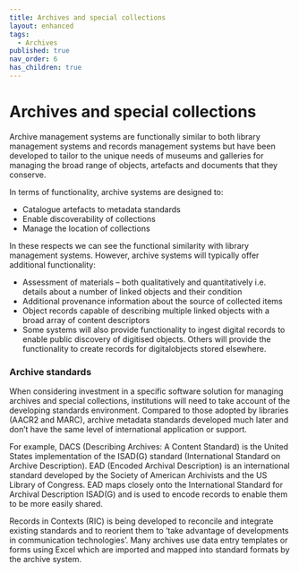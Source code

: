 ```yaml
---
title: Archives and special collections
layout: enhanced
tags:
  - Archives
published: true
nav_order: 6
has_children: true
---
```

# Archives and special collections

Archive management systems are functionally similar to both library management systems and records management systems but have been developed to tailor to the unique needs of museums and galleries for managing the broad range of objects, artefacts and documents that they conserve.

In terms of functionality, archive systems are designed to:

* Catalogue artefacts to metadata standards
* Enable discoverability of collections
* Manage the location of collections

In these respects we can see the functional similarity with library management systems. However, archive systems will typically offer additional functionality:

* Assessment of materials – both qualitatively and quantitatively i.e. details about a number of linked objects and their condition
* Additional provenance information about the source of collected items
* Object records capable of describing multiple linked objects with a broad array of content descriptors
* Some systems will also provide functionality to ingest digital records to enable public discovery of digitised objects. Others will provide the functionality to create records for digitalobjects stored elsewhere.

### Archive standards 

When considering investment in a specific software solution for managing archives and special collections, institutions will need to take account of the developing standards environment. Compared to those adopted by libraries (AACR2 and MARC), archive metadata standards developed much later and don’t have the same level of international application or support. 

For example, DACS (Describing Archives: A Content Standard) is the United States implementation of the ISAD(G) standard (International Standard on Archive Description).  EAD (Encoded Archival Description) is an international standard developed by the Society of American Archivists and the US Library of Congress.  EAD maps closely onto the International Standard for Archival Description ISAD(G) and is used to encode records to enable them to be more easily shared. 

Records in Contexts (RIC) is being developed to reconcile and integrate existing standards and to reorient them to ‘take advantage of developments in communication technologies’. Many archives use data entry templates or forms using Excel which are imported and mapped into standard formats by the archive system.
